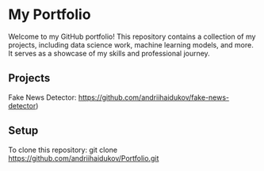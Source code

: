 # My Portfolio

Welcome to my GitHub portfolio! This repository contains a collection of my projects, including data science work, machine learning models, and more. It serves as a showcase of my skills and professional journey.

## Projects
Fake News Detector:
https://github.com/andriihaidukov/fake-news-detector)


## Setup
To clone this repository:
git clone https://github.com/andriihaidukov/Portfolio.git

